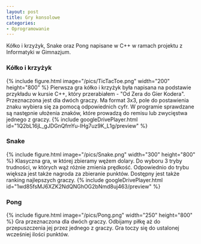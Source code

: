 ```yaml
---
layout: post
title: Gry konsolowe
categories:
- Oprogramowanie
---
```


Kółko i krzyżyk, Snake oraz Pong napisane w C++ w ramach projektu z Informatyki w Gimnazjum.

### Kółko i krzyżyk
{% include figure.html image="/pics/TicTacToe.png" width="200" height="800" %}
Pierwsza gra kółko i krzyżyk była napisana na podstawie przykładu w kursie C++, który przerabiałem - "Od Zera do Gier Kodera". Przeznaczona jest dla dwóch graczy. Ma format 3x3, pole do postawienia znaku wybiera się za pomocą odpowiednich cyfr. W programie sprawdzane są następnie ułożenia znaków, które prowadzą do remisu lub zwycięstwa jednego z graczy.
{% include googleDrivePlayer.html id="1Q2bL16jL_gJDGnQfmYu-IHg7uz9K_L1g/preview" %}

### Snake
{% include figure.html image="/pics/Snake.png" width="300" height="800" %}
Klasyczna gra, w której zbieramy wężem dolary. Do wyboru 3 tryby trudności, w których wąż różnie zmienia prędkość. Odpowiednio do trybu większa jest także nagroda za zbieranie punktów. Dostępny jest także ranking najlepszych graczy.
{% include googleDrivePlayer.html id="1wd85fsMJ6XZK2NdQNGhOG2bNmd8uj463/preview" %}


### Pong
{% include figure.html image="/pics/Pong.png" width="250" height="800" %}
Gra przeznaczona dla dwóch graczy. Odbijamy piłkę aż do przepuszczenia jej przez jednego z graczy. Gra toczy się do ustalonej wcześniej ilości punktów.

